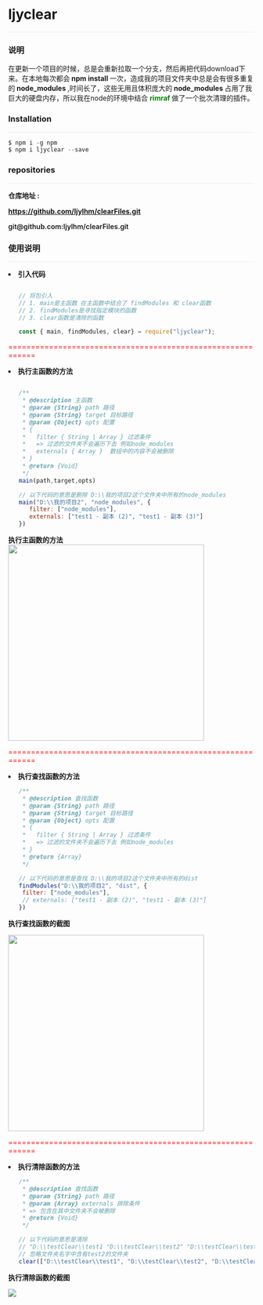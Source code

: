 <link rel="stylesheet" href="http://yandex.st/highlightjs/8.0/styles/solarized_dark.min.css">

# ljyclear
<p style="border-bottom: 1px solid #eaecef"></p>

### 说明

在更新一个项目的时候，总是会重新拉取一个分支，然后再把代码download下来。在本地每次都会<b> npm install </b>一次，造成我的项目文件夹中总是会有很多重复的<b> node_modules </b>,时间长了，这些无用且体积庞大的<b> node_modules </b>占用了我巨大的硬盘内存，所以我在node的环境中结合 <b style="color:green">rimraf </b>做了一个批次清理的插件。

### Installation
<p style="border-bottom: 1px solid #eaecef"></p>

```javascript
$ npm i -g npm
$ npm i ljyclear --save  
```
### repositories 
<p style="border-bottom: 1px solid #eaecef"></p>

<b>仓库地址 :</b>

<b>https://github.com/ljylhm/clearFiles.git</b>

<p style="font-weight:600">git@github.com:ljylhm/clearFiles.git</p>

### 使用说明
<p style="border-bottom: 1px solid #eaecef"></p>


<p><li><b>引入代码</b></li></p>

```javascript

   // 将包引入
   // 1. main是主函数 在主函数中结合了 findModules 和 clear函数
   // 2. findModules是寻找指定模块的函数
   // 3. clear函数是清除的函数 

   const { main, findModules, clear} = require("ljyclear");
```
<p style="color:red">============================================================<p>

<p><li><b>执行主函数的方法</b></li></p>

```javascript

   /**
    * @description 主函数
    * @param {String} path 路径
    * @param {String} target 目标路径
    * @param {Object} opts 配置
    * {
    *   filter { String | Array } 过滤条件 
    *   => 过滤的文件夹不会遍历下去 例如node_modules
    *   externals { Array }  数组中的内容不会被删除
    * }
    * @return {Void} 
    */
   main(path,target,opts)

   // 以下代码的意思是删除 D:\\我的项目2这个文件夹中所有的node_modules
   main("D:\\我的项目2", "node_modules", {
      filter: ["node_modules"],
      externals: ["test1 - 副本 (2)", "test1 - 副本 (3)"]
   })
``` 

<b>执行主函数的方法</b>
<img src="http://file.40017.cn/huochepiao/activity/MyPic/img/mainModules.png?181212160825" style="width:400px;height:400px">

<p style="color:red">============================================================<p>

<p><li><b>执行查找函数的方法</b></li></p>

```javascript
   /**
    * @description 查找函数
    * @param {String} path 路径
    * @param {String} target 目标路径
    * @param {Object} opts 配置
    * {
    *   filter { String | Array } 过滤条件 
    *   => 过滤的文件夹不会遍历下去 例如node_modules
    * }
    * @return {Array}
    */

   // 以下代码的意思是查找 D:\\我的项目2这个文件夹中所有的dist
   findModules("D:\\我的项目2", "dist", {
    filter: ["node_modules"],
    // externals: ["test1 - 副本 (2)", "test1 - 副本 (3)"]
   })
```
<p><b>执行查找函数的截图</b></p>

<img src="http://file.40017.cn/huochepiao/activity/MyPic/img/findModules.png?181212153731" style="width:400px;height:400px"> 

<p style="color:red">============================================================<p>

<li><b>执行清除函数的方法</b></li>

```javascript
   /**
    * @description 查找函数
    * @param {String} path 路径
    * @param {Array} externals 排除条件 
    * => 包含在其中文件夹不会被删除
    * @return {Void}
    */

   // 以下代码的意思是清除 
   // "D:\\testClear\\test1 "D:\\testClear\\test2" "D:\\testClear\\test3" 这三个文件夹 
   // 忽略文件夹名字中含有test2的文件夹
   clear(["D:\\testClear\\test1", "D:\\testClear\\test2", "D:\\testClear\\test3"], ["test2"])
```
<p><b>执行清除函数的截图</b></p>
<img src="http://file.40017.cn/huochepiao/activity/MyPic/img/clearModules.png?181212155333" >


































  




